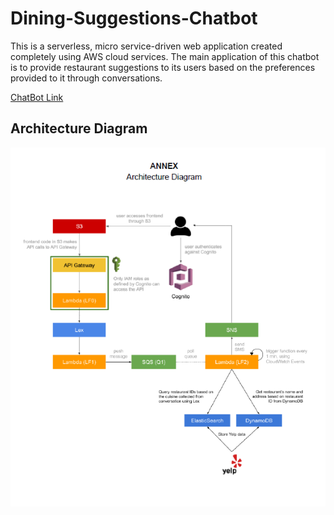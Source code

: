 # Dining-Suggestions-Chatbot

This is a serverless, micro service-driven web application created completely using AWS cloud services. The main application of this chatbot is to provide restaurant suggestions to its users based on the preferences provided to it through conversations. 

[ChatBot Link](http://yelpbot.s3.amazonaws.com/home.html)

## Architecture Diagram ##
![Architecture Diagram](https://github.com/palakraman17/Dining-Suggestions-Chatbot/blob/master/DiningChatBot_Arch.png)


